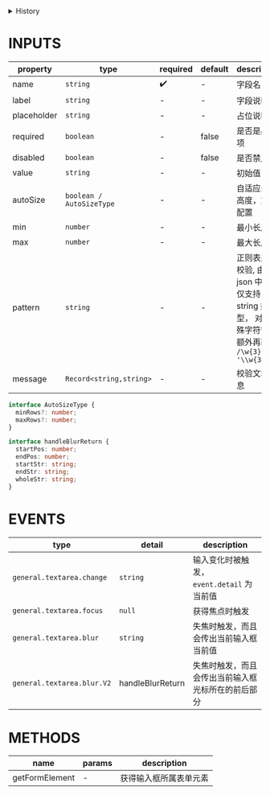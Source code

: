 [//]: # "atom-bricks/form-input/general-textarea.ts"

<details>
<summary>History</summary>

| Version | Change                                                    |
| ------- | --------------------------------------------------------- |
| 1.70.0  | 新增 `general.textarea.blur.V2` 事件                      |
| 1.91.0  | 新增 `disabled` 属性，构件正名为 `forms.general-textarea` |

</details>

# INPUTS

| property    | type                     | required | default | description                                                                                             |
| ----------- | ------------------------ | -------- | ------- | ------------------------------------------------------------------------------------------------------- |
| name        | `string`                 | ✔️       | -       | 字段名                                                                                                  |
| label       | `string`                 | -        | -       | 字段说明                                                                                                |
| placeholder | `string`                 | -        | -       | 占位说明                                                                                                |
| required    | `boolean`                | -        | false   | 是否是必填项                                                                                            |
| disabled    | `boolean`                | -        | false   | 是否禁用                                                                                                |
| value       | `string`                 | -        | -       | 初始值                                                                                                  |
| autoSize    | `boolean / AutoSizeType` | -        | -       | 自适应内容高度，或自配置                                                                                |
| min         | `number`                 | -        | -       | 最小长度                                                                                                |
| max         | `number`                 | -        | -       | 最大长度                                                                                                |
| pattern     | `string`                 | -        | -       | 正则表达式校验, 由于在 json 中配置仅支持 string 类型， 对于特殊字符需要额外再转义 `/\w{3}/ -> '\\w{3}'` |
| message     | `Record<string,string>`  | -        | -       | 校验文本信息                                                                                            |

```typescript
interface AutoSizeType {
  minRows?: number;
  maxRows?: number;
}

interface handleBlurReturn {
  startPos: number;
  endPos: number;
  startStr: string;
  endStr: string;
  wholeStr: string;
}
```

# EVENTS

| type                       | detail           | description                                        |
| -------------------------- | ---------------- | -------------------------------------------------- |
| `general.textarea.change`  | `string`         | 输入变化时被触发，`event.detail` 为当前值          |
| `general.textarea.focus`   | `null`           | 获得焦点时触发                                     |
| `general.textarea.blur`    | `string`         | 失焦时触发，而且会传出当前输入框当前值             |
| `general.textarea.blur.V2` | handleBlurReturn | 失焦时触发，而且会传出当前输入框光标所在的前后部分 |

# METHODS

| name           | params | description            |
| -------------- | ------ | ---------------------- |
| getFormElement | -      | 获得输入框所属表单元素 |
